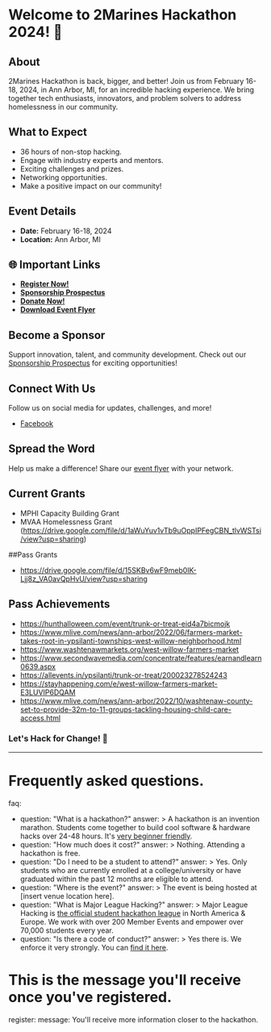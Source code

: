 # Welcome to 2Marines Hackathon 2024! 🚀

## About
2Marines Hackathon is back, bigger, and better! Join us from February 16-18, 2024, in Ann Arbor, MI, for an incredible hacking experience. We bring together tech enthusiasts, innovators, and problem solvers to address homelessness in our community.

## What to Expect
- 36 hours of non-stop hacking.
- Engage with industry experts and mentors.
- Exciting challenges and prizes.
- Networking opportunities.
- Make a positive impact on our community!

## Event Details
- **Date:** February 16-18, 2024
- **Location:** Ann Arbor, MI

## 🌐 Important Links
- [**Register Now!**](https://docs.google.com/forms/d/e/1FAIpQLSeKOeZcLR47BoF6inKEPY5D_R6lpsUIg0NYzLKo59EXcWD3-Q/viewform?usp=sharing)
- [**Sponsorship Prospectus**](https://drive.google.com/file/d/1izZn9kRDcCj3gP_WuAzzlajKFzzuKrNA/view?usp=sharing)
- [**Donate Now!**](https://donorbox.org/hacking-homelessness)
- [**Download Event Flyer**](https://drive.google.com/file/d/1JQyoTueS_1BIQp51jD6PYSmEirw1g-9m/view?usp=sharing)

## Become a Sponsor
Support innovation, talent, and community development. Check out our [Sponsorship Prospectus](https://drive.google.com/file/d/1izZn9kRDcCj3gP_WuAzzlajKFzzuKrNA/view?usp=sharing) for exciting opportunities!

## Connect With Us
Follow us on social media for updates, challenges, and more!
- [Facebook](https://www.facebook.com/2Marines/)

## Spread the Word
Help us make a difference! Share our [event flyer](https://drive.google.com/file/d/1JQyoTueS_1BIQp51jD6PYSmEirw1g-9m/view?usp=sharing) with your network.

## Current Grants 
- MPHI Capacity Building Grant
- MVAA Homelessness Grant (https://drive.google.com/file/d/1aWuYuv1vTb9uOppIPFegCBN_tlvWSTsi/view?usp=sharing)

##Pass Grants
- https://drive.google.com/file/d/15SKBv6wF9meb0IK-Ljj8z_VA0avQpHvU/view?usp=sharing
## Pass Achievements  
- https://hunthalloween.com/event/trunk-or-treat-eid4a7bicmojk
- https://www.mlive.com/news/ann-arbor/2022/06/farmers-market-takes-root-in-ypsilanti-townships-west-willow-neighborhood.html
- https://www.washtenawmarkets.org/west-willow-farmers-market
- https://www.secondwavemedia.com/concentrate/features/earnandlearn0639.aspx
- https://allevents.in/ypsilanti/trunk-or-treat/200023278524243
- https://stayhappening.com/e/west-willow-farmers-market-E3LUVIP6DQAM
- https://www.mlive.com/news/ann-arbor/2022/10/washtenaw-county-set-to-provide-32m-to-11-groups-tackling-housing-child-care-access.html

### Let's Hack for Change! 🌟
---

# Frequently asked questions.
faq:
  - question: "What is a hackathon?"
    answer: >
      A hackathon is an invention marathon. Students come together to build cool
      software & hardware hacks over 24-48 hours. It's [very beginner friendly](https://medium.com/@tfogo/hackathons-are-for-beginners-77a9c9c0e000#.cj21niskl).
  - question: "How much does it cost?"
    answer: >
      Nothing. Attending a hackathon is free.
  - question: "Do I need to be a student to attend?"
    answer: >
      Yes. Only students who are currently enrolled at a college/university or
      have graduated within the past 12 months are eligible to attend.
  - question: "Where is the event?"
    answer: >
      The event is being hosted at [insert venue location here].
  - question: "What is Major League Hacking?"
    answer: >
      Major League Hacking is [the official student hackathon league](https://mlh.io) in North America & Europe.
      We work with over 200 Member Events and empower over 70,000 students every year.
  - question: "Is there a code of conduct?"
    answer: >
      Yes there is. We enforce it very strongly. You can [find it here](https://static.mlh.io/docs/mlh-code-of-conduct.pdf).

# This is the message you'll receive once you've registered.
register:
  message: 
    You'll receive more information closer to the hackathon.
